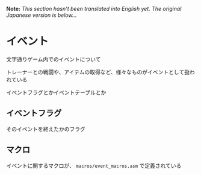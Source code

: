 **Note:** _This section hasn’t been translated into English yet. The original Japanese version is below…_

# イベント

文字通りゲーム内でのイベントについて

トレーナーとの戦闘や、アイテムの取得など、様々なものがイベントとして扱われている

イベントフラグとかイベントテーブルとか

## イベントフラグ

そのイベントを終えたかのフラグ

## マクロ

イベントに関するマクロが、 `macros/event_macros.asm` で定義されている
